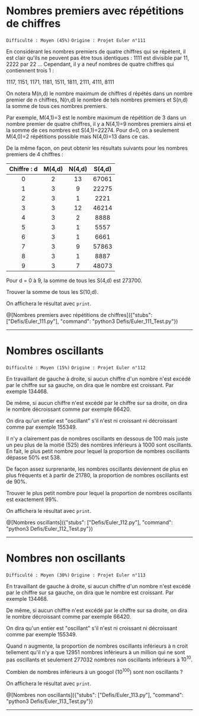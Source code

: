# Nombres premiers avec répétitions de chiffres
`Difficulté : Moyen (45%)`
`Origine : Projet Euler n°111`

En considérant les nombres premiers de quatre chiffres qui se répètent, il est clair qu'ils ne peuvent pas être tous identiques : 1111 est divisible par 11, 2222 par 22 ... Cependant, il y a neuf nombres de quatre chiffres qui contiennent trois 1 :

1117, 1151, 1171, 1181, 1511, 1811, 2111, 4111, 8111

On notera M(n,d) le nombre maximum de chiffres d répétés dans un nombre premier de n chiffres, N(n,d) le nombre de tels nombres premiers et S(n,d) la somme de tous ces nombres premiers.

Par exemple, M(4,1)=3 est le nombre maximum de répétition de 3 dans un nombre premier de quatre chiffres, il y a N(4,1)=9 nombres premiers ainsi et la somme de ces nombres est S(4,1)=22274. Pour d=0, on a seulement M(4,0)=2 répétitions possible mais N(4,0)=13 dans ce cas.

De la même façon, on peut obtenir les résultats suivants pour les nombres premiers de 4 chiffres : 

| Chiffre : d | M(4,d) | N(4,d) | S(4,d) |
|:-----------:|:------:|:------:|:------:|
| 0 | 2 | 13 | 67061 |
| 1 | 3 | 9 | 22275 |
| 2 | 3 | 1 | 2221 |
| 3 | 3 | 12 | 46214 |
| 4 | 3 | 2 | 8888 |
| 5 | 3 | 1 | 5557 |
| 6 | 3 | 1 | 6661 |
| 7 | 3 | 9 | 57863 |
| 8 | 3 | 1 | 8887 |
| 9 | 3 | 7 | 48073 |

Pour d = 0 à 9, la somme de tous les S(4,d) est 273700.

Trouver la somme de tous les S(10,d).

On affichera le résultat avec `print`.

@[Nombres premiers avec répétitions de chiffres]({"stubs": ["Defis/Euler_111.py"], "command": "python3 Defis/Euler_111_Test.py"})

---

# Nombres oscillants
`Difficulté : Moyen (15%)`
`Origine : Projet Euler n°112`

En travaillant de gauche à droite, si aucun chiffre d'un nombre n'est excédé par le chiffre sur sa gauche, on dira que le nombre est croissant. Par exemple 134468.

De même, si aucun chiffre n'est excédé par le chiffre sur sa droite, on dira le nombre décroissant comme par exemple 66420.

On dira qu'un entier est "oscillant" s'il n'est ni croissant ni décroissant comme par exemple 155349.

Il n'y a clairement pas de nombres oscillants en dessous de 100 mais juste un peu plus de la moitié (525) des nombres inférieurs à 1000 sont oscillants. En fait, le plus petit nombre pour lequel la proportion de nombres oscillants dépasse 50% est 538.

De façon assez surprenante, les nombres oscillants deviennent de plus en plus fréquents et à partir de 21780, la proportion de nombres oscillants est de 90%.

Trouver le plus petit nombre pour lequel la proportion de nombres oscillants est exactement 99%.

On affichera le résultat avec `print`.

@[Nombres oscillants]({"stubs": ["Defis/Euler_112.py"], "command": "python3 Defis/Euler_112_Test.py"})

---

# Nombres non oscillants
`Difficulté : Moyen (30%)`
`Origine : Projet Euler n°113`

En travaillant de gauche à droite, si aucun chiffre d'un nombre n'est excédé par le chiffre sur sa gauche, on dira que le nombre est croissant. Par exemple 134468.

De même, si aucun chiffre n'est excédé par le chiffre sur sa droite, on dira le nombre décroissant comme par exemple 66420.

On dira qu'un entier est "oscillant" s'il n'est ni croissant ni décroissant comme par exemple 155349.

Quand n augmente, la proportion de nombres oscillants inférieurs à n croit tellement qu'il n'y a que 12951 nombres inférieurs à un million qui ne sont pas oscillants et seulement 277032 nombres non oscillants inférieurs à $`10^{10}`$.

Combien de nombres inférieurs à un googol ($`10^{100}`$) sont non oscillants ?

On affichera le résultat avec `print`.

@[Nombres non oscillants]({"stubs": ["Defis/Euler_113.py"], "command": "python3 Defis/Euler_113_Test.py"})

---
